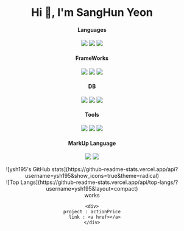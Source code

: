 <div align="center">  
  <h1 align="center">Hi 👋, I'm SangHun Yeon</h1>

  <h4>Languages</h4>
  <p align="center">
    <img src="https://img.shields.io/badge/java-007396?style=for-the-badge&logo=OpenJDK&logoColor=white">
    <img src="https://img.shields.io/badge/Python-3776AB?style=for-the-badge&logo=Python&logoColor=white">
    <img src="https://img.shields.io/badge/JavaScript-F7DF1E?style=for-the-badge&logo=JavaScript&logoColor=white">  
  </p>
    
  
  <h4>FrameWorks</h4>
  <p align="center">
    <img src="https://img.shields.io/badge/springboot-6DB33F?style=for-the-badge&logo=springboot&logoColor=white">
    <img src="https://img.shields.io/badge/django-092E20?style=for-the-badge&logo=django&logoColor=white">
    <img src="https://img.shields.io/badge/nestjs-E0234E?style=for-the-badge&logo=nestjs&logoColor=white">  
  </p>
  
  <h4>DB</h4>
  <p align="center">  
    <img src="https://img.shields.io/badge/mysql-4479A1?style=for-the-badge&logo=mysql&logoColor=white">
    <img src="https://img.shields.io/badge/oracle-F80000?style=for-the-badge&logo=oracle&logoColor=white">
    <img src="https://img.shields.io/badge/mongodb-47A248?style=for-the-badge&logo=mongodb&logoColor=white">
    
  </p>
  
  <h4>Tools</h4>
  <p align="center">  
    <img src="https://img.shields.io/badge/docker-2496ED?style=for-the-badge&logo=docker&logoColor=white"> 
    <img src="https://img.shields.io/badge/git-F05032?style=for-the-badge&logo=git&logoColor=white">
    <img src="https://img.shields.io/badge/github-181717?style=for-the-badge&logo=github&logoColor=white">
  </p>
  
  <h4>MarkUp Language</h4>
  <p align="center">
    <img src="https://img.shields.io/badge/html5-E34F26?style=for-the-badge&logo=html5&logoColor=white">
    <img src="https://img.shields.io/badge/css3-1572B6?style=for-the-badge&logo=css3&logoColor=white">
  </p>

  <div>    
    ![ysh195's GitHub stats](https://github-readme-stats.vercel.app/api?username=ysh195&show_icons=true&theme=radical)
  </div>
  <div>
    ![Top Langs](https://github-readme-stats.vercel.app/api/top-langs/?username=ysh195&layout=compact)    
  </div>
  
  <div>
    works
  
    <div>
      project : actionPrice  
      link : <a href></a>
    </div>
    
  </div>
</div>
